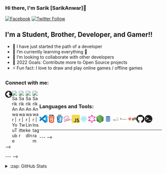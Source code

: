 ### Hi there, I'm Sarik [SarikAnwar]👋

[![Facebook](https://img.shields.io/badge/sarik.anwar-facebook-blue)](https://www.facebook.com/sarik.anwar/)
[![Twitter Follow](https://img.shields.io/twitter/follow/Sarik_Anwar?color=1DA1F2&logo=twitter&style=for-the-badge)](https://twitter.com/intent/follow?original_referer=https%3A%2F%2Fgithub.com%2FSarik_Anwar&screen_name=Sarik_Anwar)

## I'm a Student, Brother, Developer, and Gamer!!

- 🔭 I have just started the path of a developer
- 🌱 I’m currently learning everything 🤣
- 👯 I’m looking to collaborate with other developers
- 🥅 2022 Goals: Contribute more to Open Source projects
- ⚡ Fun fact: I love to draw and play online games / offline games

### Connect with me:

[<img align="left" alt="SarikAnwar.com" width="22px" src="https://raw.githubusercontent.com/iconic/open-iconic/master/svg/globe.svg" />][website]
[<img align="left" alt="SarikAnwar | YouTube" width="22px" src="https://cdn.jsdelivr.net/npm/simple-icons@v3/icons/youtube.svg" />][youtube]
[<img align="left" alt="SarikAnwar | Twitter" width="22px" src="https://cdn.jsdelivr.net/npm/simple-icons@v3/icons/twitter.svg" />][twitter]
[<img align="left" alt="SarikAnwar | LinkedIn" width="22px" src="https://cdn.jsdelivr.net/npm/simple-icons@v3/icons/linkedin.svg" />][linkedin]
[<img align="left" alt="SarikAnwar | Instagram" width="22px" src="https://cdn.jsdelivr.net/npm/simple-icons@v3/icons/instagram.svg" />][instagram]

<br />

### Languages and Tools:

<img align="left" alt="Visual Studio Code" width="26px" src="https://raw.githubusercontent.com/github/explore/80688e429a7d4ef2fca1e82350fe8e3517d3494d/topics/visual-studio-code/visual-studio-code.png" />
<img align="left" alt="HTML5" width="26px" src="https://raw.githubusercontent.com/github/explore/80688e429a7d4ef2fca1e82350fe8e3517d3494d/topics/html/html.png" />
<img align="left" alt="CSS3" width="26px" src="https://raw.githubusercontent.com/github/explore/80688e429a7d4ef2fca1e82350fe8e3517d3494d/topics/css/css.png" />
<img align="left" alt="Sass" width="26px" src="https://raw.githubusercontent.com/github/explore/80688e429a7d4ef2fca1e82350fe8e3517d3494d/topics/sass/sass.png" />
<img align="left" alt="JavaScript" width="26px" src="https://raw.githubusercontent.com/github/explore/80688e429a7d4ef2fca1e82350fe8e3517d3494d/topics/javascript/javascript.png" />
<img align="left" alt="React" width="26px" src="https://raw.githubusercontent.com/github/explore/80688e429a7d4ef2fca1e82350fe8e3517d3494d/topics/react/react.png" />

<img align="left" alt="GraphQL" width="26px" src="https://raw.githubusercontent.com/github/explore/80688e429a7d4ef2fca1e82350fe8e3517d3494d/topics/graphql/graphql.png" />
<img align="left" alt="Node.js" width="26px" src="https://raw.githubusercontent.com/github/explore/80688e429a7d4ef2fca1e82350fe8e3517d3494d/topics/nodejs/nodejs.png" />

<img align="left" alt="SQL" width="26px" src="https://raw.githubusercontent.com/github/explore/80688e429a7d4ef2fca1e82350fe8e3517d3494d/topics/sql/sql.png" />
<img align="left" alt="MySQL" width="26px" src="https://raw.githubusercontent.com/github/explore/80688e429a7d4ef2fca1e82350fe8e3517d3494d/topics/mysql/mysql.png" />
<img align="left" alt="MongoDB" width="26px" src="https://raw.githubusercontent.com/github/explore/80688e429a7d4ef2fca1e82350fe8e3517d3494d/topics/mongodb/mongodb.png" />
<img align="left" alt="Git" width="26px" src="https://raw.githubusercontent.com/github/explore/80688e429a7d4ef2fca1e82350fe8e3517d3494d/topics/git/git.png" />
<img align="left" alt="GitHub" width="26px" src="https://raw.githubusercontent.com/github/explore/78df643247d429f6cc873026c0622819ad797942/topics/github/github.png" />
<img align="left" alt="Terminal" width="26px" src="https://raw.githubusercontent.com/github/explore/80688e429a7d4ef2fca1e82350fe8e3517d3494d/topics/terminal/terminal.png" />

<br />
<br />

---

<!-- ### 📺 Latest YouTube Videos

<!-- YOUTUBE:START -->
<!--
- [STACKr News Weekly: Quit Google, GoLang Course, Rewind 2021: Coding Edition](https://www.youtube.com/watch?v=KBSRZh8HQ4M)
- [Visual Studio Code 2022 | Web Dev Setup | Top Extensions, Themes, Settings, Tips &amp; Tricks](https://www.youtube.com/watch?v=fJEbVCrEMSE)
- [STACKr News Weekly: 2022 Web Dev Roadmap 🛣, Sabotaging your career? 🐱‍👤, It&#39;s ok to take a break 🏖](https://www.youtube.com/watch?v=zrEKyscb15A)
- [NEW!! Web Developer Roadmap 2022 | Ultimate Guide To Starting A Career In Web Development](https://www.youtube.com/watch?v=7uJGjbkp0-U)
- [STACKr News Weekly: Inspiring Dev Stories 🚀, Create 10k NFT Collection without Web3 Knowledge! 🤯](https://www.youtube.com/watch?v=z2vpcQjpqno)
YOUTUBE:END -->

<!-- ➡️ [more videos...](https://youtube.com/SarikAnwar) -->

--- -->

<!-- ### 📕 Latest Blog Posts

<!-- BLOG-POST-LIST:START -->

<!-- - [How To Pass Application Tracking Systems &lpar;ATS&rpar; &amp; Get Interviews - Resume Tips for Software Developer](https://dev.to/SarikAnwar/how-to-pass-application-tracking-systems-ats-get-interviews-resume-tips-for-software-developer-4bmo)
- [Microinteractions: Password Validation Animation](https://dev.to/SarikAnwar/microinteractions-password-validation-animation-5629)
- [Notion + YouTube - A Powerful Combination for Productivity](https://dev.to/SarikAnwar/notion-youtube-a-powerful-combination-for-productivity-1def)
- [Regular Expressions &lpar;RegEx&rpar; Crash Course](https://dev.to/SarikAnwar/regular-expressions-regex-crash-course-248n)
- [Emmet Part 2 - Advanced](https://dev.to/SarikAnwar/emmet-part-2-advanced-4c65)
<!-- BLOG-POST-LIST:END -->

<!-- ➡️ [more blog posts...](https://SarikAnwar.com) --> -->

--- -->

<!-- <details>
  <summary>:zap: Recent GitHub Activity</summary>

START_SECTION:activity-->
<!-- 1. ❗️ Closed issue [#15](https://github.com/SarikAnwar/video-source-code-create-nft-collection/issues/15) in [SarikAnwar/video-source-code-create-nft-collection](https://github.com/SarikAnwar/video-source-code-create-nft-collection)
2. 🗣 Commented on [#15](https://github.com/SarikAnwar/video-source-code-create-nft-collection/issues/15) in [SarikAnwar/video-source-code-create-nft-collection](https://github.com/SarikAnwar/video-source-code-create-nft-collection)
3. ❗️ Closed issue [#13](https://github.com/SarikAnwar/video-source-code-create-nft-collection/issues/13) in [SarikAnwar/video-source-code-create-nft-collection](https://github.com/SarikAnwar/video-source-code-create-nft-collection)
4. 🗣 Commented on [#13](https://github.com/SarikAnwar/video-source-code-create-nft-collection/issues/13) in [SarikAnwar/video-source-code-create-nft-collection](https://github.com/SarikAnwar/video-source-code-create-nft-collection) -->
<!-- 5. 🗣 Commented on [#12](https://github.com/SarikAnwar/video-source-code-create-nft-collection/issues/12) in [SarikAnwar/video-source-code-create-nft-collection](https://github.com/SarikAnwar/video-source-code-create-nft-collection) -->
<!--END_SECTION:activity

</details> -->

<details>
  <summary>:zap: GitHub Stats</summary>

  <img align="left" alt="SarikAnwar's GitHub Stats" src="https://github-readme-stats.SarikAnwar01.vercel.app/api?username=SarikAnwar01&show_icons=true&hide_border=true" />

</details>

[website]: https://github.com/SarikAnwar01
[course]: http://vsCodeHero.com
[twitter]: https://twitter.com/sarik_anwar
[youtube]: https://www.youtube.com/channel/UC2p53CTbmdjiv2PyIytNk1Q
[instagram]: https://www.instagram.com/ahmedsarik/?hl=en
[linkedin]: https://www.linkedin.com/in/sarik-anwar-483454197/

<!-- [webdevplaylist]: https://www.youtube.com/playlist?list=PLkwxH9e_vrAJ0WbEsFA9W3I1W-g_BTsbt
[jsplaylist]: https://www.youtube.com/playlist?list=PLkwxH9e_vrALRJKu7wfXby3MKeflhTu6B
[cssplaylist]: https://www.youtube.com/playlist?list=PLkwxH9e_vrALSdvZuEh6gqQdmDoDIoqz4
[reactplaylist]: https://www.youtube.com/playlist?list=PLkwxH9e_vrAK4TdffpxKY3QGyHCpxFcQ0 -->
